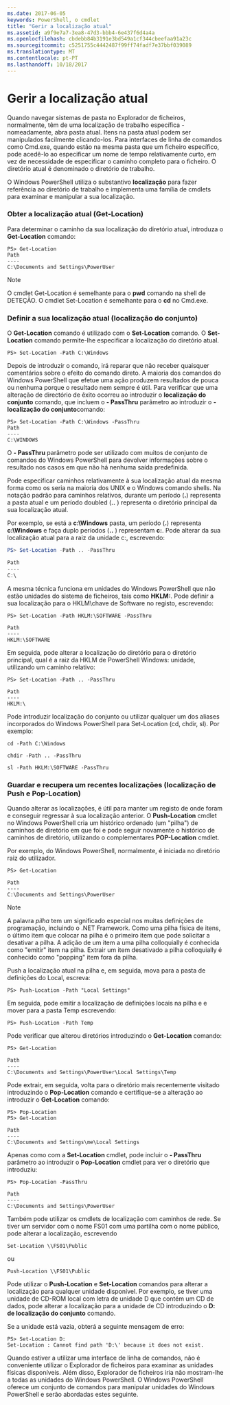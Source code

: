 ```yaml
---
ms.date: 2017-06-05
keywords: PowerShell, o cmdlet
title: "Gerir a localização atual"
ms.assetid: a9f9e7a7-3ea8-47d3-bbb4-6e437f6d4a4a
ms.openlocfilehash: cbdebb84b3191e3bd549a1cf344cbeefaa91a23c
ms.sourcegitcommit: c5251755c4442487f99ff74fadf7e37bbf039089
ms.translationtype: MT
ms.contentlocale: pt-PT
ms.lasthandoff: 10/18/2017
---
```

# <a name="managing-current-location"></a>Gerir a localização atual
Quando navegar sistemas de pasta no Explorador de ficheiros, normalmente, têm de uma localização de trabalho específica - nomeadamente, abra pasta atual. Itens na pasta atual podem ser manipulados facilmente clicando-los. Para interfaces de linha de comandos como Cmd.exe, quando estão na mesma pasta que um ficheiro específico, pode acedê-lo ao especificar um nome de tempo relativamente curto, em vez de necessidade de especificar o caminho completo para o ficheiro. O diretório atual é denominado o diretório de trabalho.

O Windows PowerShell utiliza o substantivo **localização** para fazer referência ao diretório de trabalho e implementa uma família de cmdlets para examinar e manipular a sua localização.

### <a name="getting-your-current-location-get-location"></a>Obter a localização atual (Get-Location)
Para determinar o caminho da sua localização do diretório atual, introduza o **Get-Location** comando:

```
PS> Get-Location
Path
----
C:\Documents and Settings\PowerUser
```

> [!NOTE]
> O cmdlet Get-Location é semelhante para o **pwd** comando na shell de DETEÇÃO. O cmdlet Set-Location é semelhante para o **cd** no Cmd.exe.

### <a name="setting-your-current-location-set-location"></a>Definir a sua localização atual (localização do conjunto)
O **Get-Location** comando é utilizado com o **Set-Location** comando. O **Set-Location** comando permite-lhe especificar a localização do diretório atual.

```
PS> Set-Location -Path C:\Windows
```

Depois de introduzir o comando, irá reparar que não receber quaisquer comentários sobre o efeito do comando direto. A maioria dos comandos do Windows PowerShell que efetue uma ação produzem resultados de pouca ou nenhuma porque o resultado nem sempre é útil. Para verificar que uma alteração de directório de êxito ocorreu ao introduzir o **localização do conjunto** comando, que incluem o **- PassThru** parâmetro ao introduzir o **-localização do conjunto**comando:

```
PS> Set-Location -Path C:\Windows -PassThru
Path
----
C:\WINDOWS
```

O **- PassThru** parâmetro pode ser utilizado com muitos de conjunto de comandos do Windows PowerShell para devolver informações sobre o resultado nos casos em que não há nenhuma saída predefinida.

Pode especificar caminhos relativamente à sua localização atual da mesma forma como os seria na maioria dos UNIX e o Windows comando shells. Na notação padrão para caminhos relativos, durante um período (**.**) representa a pasta atual e um período doubled (**..** ) representa o diretório principal da sua localização atual.

Por exemplo, se está a **c:\\Windows** pasta, um período (**.**) representa **c:\\Windows** e faça duplo períodos (**..** ) representam **c:**. Pode alterar da sua localização atual para a raiz da unidade c:, escrevendo:

```powershell
PS> Set-Location -Path .. -PassThru

Path
----
C:\
```

A mesma técnica funciona em unidades do Windows PowerShell que não estão unidades do sistema de ficheiros, tais como **HKLM:**. Pode definir a sua localização para o HKLM\\chave de Software no registo, escrevendo:

```
PS> Set-Location -Path HKLM:\SOFTWARE -PassThru

Path
----
HKLM:\SOFTWARE
```

Em seguida, pode alterar a localização do diretório para o diretório principal, qual é a raiz da HKLM de PowerShell Windows: unidade, utilizando um caminho relativo:

```
PS> Set-Location -Path .. -PassThru

Path
----
HKLM:\
```

Pode introduzir localização do conjunto ou utilizar qualquer um dos aliases incorporados do Windows PowerShell para Set-Location (cd, chdir, sl). Por exemplo:

```
cd -Path C:\Windows
```

```
chdir -Path .. -PassThru
```

```
sl -Path HKLM:\SOFTWARE -PassThru
```

### <a name="saving-and-recalling-recent-locations-push-location-and-pop-location"></a>Guardar e recupera um recentes localizações (localização de Push e Pop-Location)
Quando alterar as localizações, é útil para manter um registo de onde foram e conseguir regressar à sua localização anterior. O **Push-Location** cmdlet no Windows PowerShell cria um histórico ordenado (um "pilha") de caminhos de diretório em que foi e pode seguir novamente o histórico de caminhos de diretório, utilizando o complementares  **POP-Location** cmdlet.

Por exemplo, do Windows PowerShell, normalmente, é iniciada no diretório raiz do utilizador.

```
PS> Get-Location

Path
----
C:\Documents and Settings\PowerUser
```

> [!NOTE]
> A palavra *pilha* tem um significado especial nos muitas definições de programação, incluindo o .NET Framework. Como uma pilha física de itens, o último item que colocar na pilha é o primeiro item que pode solicitar a desativar a pilha. A adição de um item a uma pilha colloquially é conhecida como "emitir" item na pilha. Extrair um item desativado a pilha colloquially é conhecido como "popping" item fora da pilha.

Push a localização atual na pilha e, em seguida, mova para a pasta de definições do Local, escreva:

```
PS> Push-Location -Path "Local Settings"
```

Em seguida, pode emitir a localização de definições locais na pilha e e mover para a pasta Temp escrevendo:

```
PS> Push-Location -Path Temp
```

Pode verificar que alterou diretórios introduzindo o **Get-Location** comando:

```
PS> Get-Location

Path
----
C:\Documents and Settings\PowerUser\Local Settings\Temp
```

Pode extrair, em seguida, volta para o diretório mais recentemente visitado introduzindo o **Pop-Location** comando e certifique-se a alteração ao introduzir o **Get-Location** comando:

```
PS> Pop-Location
PS> Get-Location

Path
----
C:\Documents and Settings\me\Local Settings
```

Apenas como com a **Set-Location** cmdlet, pode incluir o **- PassThru** parâmetro ao introduzir o **Pop-Location** cmdlet para ver o diretório que introduziu:

```
PS> Pop-Location -PassThru

Path
----
C:\Documents and Settings\PowerUser
```

Também pode utilizar os cmdlets de localização com caminhos de rede. Se tiver um servidor com o nome FS01 com uma partilha com o nome público, pode alterar a localização, escrevendo

```
Set-Location \\FS01\Public
```

ou

```
Push-Location \\FS01\Public
```

Pode utilizar o **Push-Location** e **Set-Location** comandos para alterar a localização para qualquer unidade disponível. Por exemplo, se tiver uma unidade de CD-ROM local com letra de unidade D que contém um CD de dados, pode alterar a localização para a unidade de CD introduzindo o **D: de localização do conjunto** comando.

Se a unidade está vazia, obterá a seguinte mensagem de erro:

```
PS> Set-Location D:
Set-Location : Cannot find path 'D:\' because it does not exist.
```

Quando estiver a utilizar uma interface de linha de comandos, não é conveniente utilizar o Explorador de ficheiros para examinar as unidades físicas disponíveis. Além disso, Explorador de ficheiros iria não mostram-lhe a todas as unidades do Windows PowerShell. O Windows PowerShell oferece um conjunto de comandos para manipular unidades do Windows PowerShell e serão abordadas estes seguinte.

